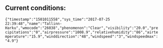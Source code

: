 ## Current conditions: 
 ``` {"timestamp":"1501011558","sys_time":"2017-07-25 22:39:48","name":"Tallinn-Harku","wmocode":"26038","phenomenon":"Clear","visibility":"20.0","precipitations":"0","airpressure":"1008.9","relativehumidity":"86","airtemperature":"15.9","winddirection":"48","windspeed":"3","windspeedmax":"4.9"} ```
